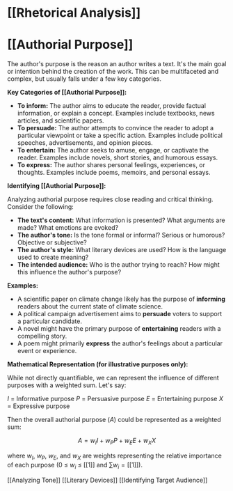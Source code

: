 # [[Rhetorical Analysis]]
# [[Authorial Purpose]]

The author's purpose is the reason an author writes a text.  It's the main goal or intention behind the creation of the work. This can be multifaceted and complex, but usually falls under a few key categories.

**Key Categories of [[Authorial Purpose]]:**

* **To inform:**  The author aims to educate the reader, provide factual information, or explain a concept.  Examples include textbooks, news articles, and scientific papers.
* **To persuade:** The author attempts to convince the reader to adopt a particular viewpoint or take a specific action.  Examples include political speeches, advertisements, and opinion pieces.
* **To entertain:** The author seeks to amuse, engage, or captivate the reader. Examples include novels, short stories, and humorous essays.
* **To express:** The author shares personal feelings, experiences, or thoughts. Examples include poems, memoirs, and personal essays.


**Identifying [[Authorial Purpose]]:**

Analyzing authorial purpose requires close reading and critical thinking.  Consider the following:

* **The text's content:** What information is presented? What arguments are made? What emotions are evoked?
* **The author's tone:** Is the tone formal or informal?  Serious or humorous?  Objective or subjective?
* **The author's style:**  What literary devices are used? How is the language used to create meaning?
* **The intended audience:** Who is the author trying to reach? How might this influence the author's purpose?


**Examples:**

* A scientific paper on climate change likely has the purpose of **informing** readers about the current state of climate science.
* A political campaign advertisement aims to **persuade** voters to support a particular candidate.
* A novel might have the primary purpose of **entertaining** readers with a compelling story.
* A poem might primarily **express** the author's feelings about a particular event or experience.


**Mathematical Representation (for illustrative purposes only):**

While not directly quantifiable, we can represent the influence of different purposes with a weighted sum.  Let's say:

$I$ = Informative purpose
$P$ = Persuasive purpose
$E$ = Entertaining purpose
$X$ = Expressive purpose

Then the overall authorial purpose ($A$) could be represented as a weighted sum:

$$A = w_I I + w_P P + w_E E + w_X X$$

where $w_I$, $w_P$, $w_E$, and $w_X$ are weights representing the relative importance of each purpose (0 ≤ $w_i$ ≤ [[1]] and $\sum w_i = [[1]]$).

[[Analyzing Tone]]  [[Literary Devices]] [[Identifying Target Audience]]
